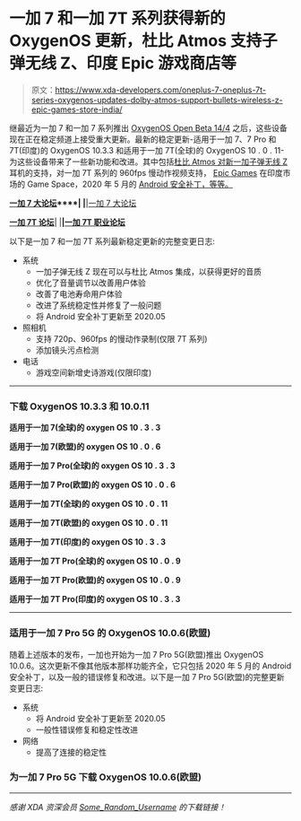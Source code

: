 # 一加 7 和一加 7T 系列获得新的 OxygenOS 更新，杜比 Atmos 支持子弹无线 Z、印度 Epic 游戏商店等

> 原文：<https://www.xda-developers.com/oneplus-7-oneplus-7t-series-oxygenos-updates-dolby-atmos-support-bullets-wireless-z-epic-games-store-india/>

继最近为一加 7 和一加 7 系列推出 [OxygenOS Open Beta 14/4](https://www.xda-developers.com/oneplus-7-oneplus-7t-series-oxygenos-open-beta-14-4-ambient-display-clocks-may-2020-patches/) 之后，这些设备现在正在稳定频道上接受重大更新。最新的稳定更新-适用于一加 7、7 Pro 和 7T(印度)的 OxygenOS 10.3.3 和适用于一加 7T(全球)的 OxygenOS 10 . 0 . 11-为这些设备带来了一些新功能和改进。其中包括[杜比 Atmos 对新](https://www.xda-developers.com/unlock-full-dolby-atmos-equalizer-settings-on-the-oneplus-8-oneplus-7t-and-oneplus-7-series/)[一加子弹无线 Z](https://www.xda-developers.com/oneplus-bullets-wireless-z-announced-ip55/) 耳机的支持，对一加 7T 系列的 960fps 慢动作视频支持， [Epic Games](https://www.xda-developers.com/epic-games-gives-in-and-finally-puts-fortnite-on-the-google-play-store/) 在印度市场的 Game Space，2020 年 5 月的 [Android 安全补丁，等等。](https://www.xda-developers.com/may-2020-android-security-patches-google-pixel/)

**[一加 7 大论坛](https://forum.xda-developers.com/oneplus-7)****| |**|[一加 7 大论坛](https://forum.xda-developers.com/oneplus-7-pro)

**[一加 7T 论坛](https://forum.xda-developers.com/oneplus-7t)**| |**|[一加 7T 职业论坛](https://forum.xda-developers.com/7t-pro)**

以下是一加 7 和一加 7T 系列最新稳定更新的完整变更日志:

*   系统
    *   一加子弹无线 Z 现在可以与杜比 Atmos 集成，以获得更好的音质
    *   优化了音量调节以改善用户体验
    *   改善了电池寿命用户体验
    *   改进了系统稳定性并修复了一般问题
    *   将 Android 安全补丁更新至 2020.05
*   照相机
    *   支持 720p、960fps 的慢动作录制(仅限 7T 系列)
    *   添加镜头污点检测
*   电话
    *   游戏空间新增史诗游戏(仅限印度)

* * *

### 下载 OxygenOS 10.3.3 和 10.0.11

**适用于一加 7(全球)的 oxygen OS 10 . 3 . 3**

**适用于一加 7(欧盟)的 oxygen OS 10 . 0 . 6**

**适用于一加 7 Pro(全球)的 oxygen OS 10 . 3 . 3**

**适用于一加 7 Pro(欧盟)的 oxygen OS 10 . 0 . 6**

**适用于一加 7T(全球)的 oxygen OS 10 . 0 . 11**

**适用于一加 7T(欧盟)的 oxygen OS 10 . 0 . 11**

**适用于一加 7T(印度)的 oxygen OS 10 . 3 . 3**

**适用于一加 7T Pro(全球)的 oxygen OS 10 . 0 . 9**

**适用于一加 7T Pro(欧盟)的 oxygen OS 10 . 0 . 9**

**适用于一加 7T Pro(印度)的 oxygen OS 10 . 3 . 3**

* * *

### 适用于一加 7 Pro 5G 的 OxygenOS 10.0.6(欧盟)

随着上述版本的发布，一加也开始为一加 7 Pro 5G(欧盟)推出 OxygenOS 10.0.6。这次更新不像其他版本那样功能齐全，它只包括 2020 年 5 月的 Android 安全补丁，以及一般的错误修复和改进。以下是一加 7 Pro 5G(欧盟)的完整更新变更日志:

*   系统
    *   将 Android 安全补丁更新至 2020.05
    *   一般性错误修复和稳定性改进
*   网络
    *   提高了连接的稳定性

### 为一加 7 Pro 5G 下载 OxygenOS 10.0.6(欧盟)

* * *

*感谢 XDA 资深会员 [Some_Random_Username](https://forum.xda-developers.com/member.php?u=8234677) 的下载链接！*